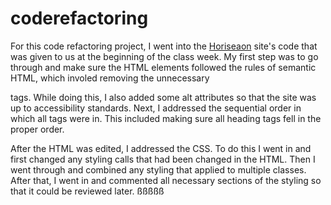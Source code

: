 # coderefactoring
For this code refactoring project, I went into the <a href="file:///Users/britaniwalley/Desktop/Bootcamp/Homework/week1/coderefactoring/index.html#search-engine-optimization">Horiseaon</a> site's code that was given to us at the beginning of the class week. My first step was to go through and make sure the HTML elements followed the rules of semantic HTML, which involed removing the unnecessary <div> tags. While doing this, I also added some alt attributes so that the site was up to accessibility standards. Next, I addressed the sequential order in which all tags were in. This included making sure all heading tags fell in the proper order. 

After the HTML was edited, I addressed the CSS. To do this I went in and first changed any styling calls that had been changed in the HTML. Then I went through and combined any styling that applied to multiple classes. After that, I went in and commented all necessary sections of the styling so that it could be reviewed later. ßßßßß